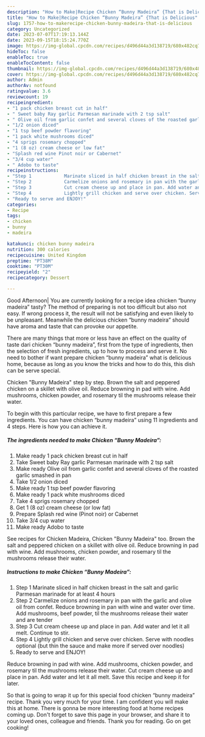 ```yaml
---
description: "How to Make|Recipe Chicken “Bunny Madeira” {That is Delicious"
title: "How to Make|Recipe Chicken “Bunny Madeira” {That is Delicious"
slug: 1757-how-to-makerecipe-chicken-bunny-madeira-that-is-delicious
category: Uncategorized
date: 2023-07-07T17:19:13.144Z
date: 2023-09-15T18:15:24.770Z
image: https://img-global.cpcdn.com/recipes/d496d44a3d138719/680x482cq70/chicken-bunny-madeira-recipe-main-photo.jpg
hideToc: false
enableToc: true
enableTocContent: false
thumbnail: https://img-global.cpcdn.com/recipes/d496d44a3d138719/680x482cq70/chicken-bunny-madeira-recipe-main-photo.jpg
cover: https://img-global.cpcdn.com/recipes/d496d44a3d138719/680x482cq70/chicken-bunny-madeira-recipe-main-photo.jpg
author: Admin
authorAv: notfound
ratingvalue: 3.6
reviewcount: 19
recipeingredient:
- "1 pack chicken breast cut in half"
- " Sweet baby Ray garlic Parmesan marinade with 2 tsp salt"
- " Olive oil from garlic confet and several cloves of the roasted garlic smashed in pan"
- "1/2 onion diced"
- "1 tsp beef powder flavoring"
- "1 pack white mushrooms diced"
- "4 sprigs rosemary chopped"
- "1 (8 oz) cream cheese or low fat"
- "Splash red wine Pinot noir or Cabernet"
- "3/4 cup water"
- " Adobo to taste"
recipeinstructions:
- "Step 1            Marinate sliced in half chicken breast in the salt and garlic Parmesan marinade for at least 4 hours"
- "Step 2            Carmelize onions and rosemary in pan with the garlic and olive oil from confet. Reduce browning in pan with wine and water over time. Add mushrooms, beef powder, til the mushrooms release their water and are tender"
- "Step 3            Cut cream cheese up and place in pan. Add water and let it all melt. Continue to stir."
- "Step 4            Lightly grill chicken and serve over chicken. Serve with noodles optional (but thin the sauce and make more if served over noodles)"
- "Ready to serve and ENJOY!"
categories:
- Recipe
tags:
- chicken
- bunny
- madeira

katakunci: chicken bunny madeira 
nutrition: 300 calories
recipecuisine: United Kingdom
preptime: "PT38M"
cooktime: "PT30M"
recipeyield: "2"
recipecategory: Dessert

---
```



Good Afternoon| You are currently looking for a recipe idea chicken “bunny madeira” tasty? The method of preparing is not too difficult but also not easy. If wrong process it, the result will not be satisfying and even likely to be unpleasant. Meanwhile the delicious chicken “bunny madeira” should have aroma and taste that can provoke our appetite.






There are many things that more or less have an effect on the quality of taste dari chicken “bunny madeira”, first from the type of ingredients, then the selection of fresh ingredients, up to how to process and serve it. No need to bother if want prepare chicken “bunny madeira” what is delicious home, because as long as you know the tricks and how to do this, this dish can be serve  special.


Chicken &#34;Bunny Madeira&#34; step by step. Brown the salt and peppered chicken on a skillet with olive oil. Reduce browning in pad with wine. Add mushrooms, chicken powder, and rosemary til the mushrooms release their water.


To begin with this particular recipe, we have to first prepare a few ingredients. You can have chicken “bunny madeira” using 11 ingredients and 4 steps. Here is how you can achieve it.

<!--inarticleads1-->

##### The ingredients needed to make Chicken “Bunny Madeira”:

1. Make ready 1 pack chicken breast cut in half
1. Take  Sweet baby Ray garlic Parmesan marinade with 2 tsp salt
1. Make ready  Olive oil from garlic confet and several cloves of the roasted garlic smashed in pan
1. Take 1/2 onion diced
1. Make ready 1 tsp beef powder flavoring
1. Make ready 1 pack white mushrooms diced
1. Take 4 sprigs rosemary chopped
1. Get 1 (8 oz) cream cheese (or low fat)
1. Prepare Splash red wine (Pinot noir) or Cabernet
1. Take 3/4 cup water
1. Make ready  Adobo to taste


See recipes for Chicken Madeira, Chicken &#34;Bunny Madeira&#34; too. Brown the salt and peppered chicken on a skillet with olive oil. Reduce browning in pad with wine. Add mushrooms, chicken powder, and rosemary til the mushrooms release their water. 

<!--inarticleads2-->

##### Instructions to make Chicken “Bunny Madeira”:

1. Step 1            Marinate sliced in half chicken breast in the salt and garlic Parmesan marinade for at least 4 hours
1. Step 2            Carmelize onions and rosemary in pan with the garlic and olive oil from confet. Reduce browning in pan with wine and water over time. Add mushrooms, beef powder, til the mushrooms release their water and are tender
1. Step 3            Cut cream cheese up and place in pan. Add water and let it all melt. Continue to stir.
1. Step 4            Lightly grill chicken and serve over chicken. Serve with noodles optional (but thin the sauce and make more if served over noodles)
1. Ready to serve and ENJOY!

Reduce browning in pad with wine. Add mushrooms, chicken powder, and rosemary til the mushrooms release their water. Cut cream cheese up and place in pan. Add water and let it all melt. Save this recipe and keep it for later. 

So that is going to wrap it up for this special food chicken “bunny madeira” recipe. Thank you very much for your time. I am confident you will make this at home. There is gonna be more interesting food at home recipes coming up. Don't forget to save this page in your browser, and share it to your loved ones, colleague and friends. Thank you for reading. Go on get cooking!
